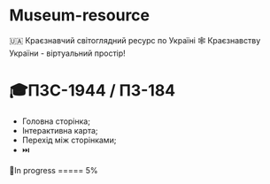# Museum-resource
🇺🇦 Краєзнавчий світоглядний ресурс по Україні
🕸️ Краєзнавству України - віртуальний простір!
# 🎓ПЗС-1944 / ПЗ-184

- Головна сторінка;
- Інтерактивна карта;
- Перехід між сторінками;
- ⏭️

🚧In progress ===== 5%
